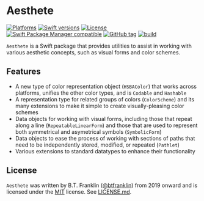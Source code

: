Aesthete
========

[![Platforms](https://img.shields.io/endpoint?url=https%3A%2F%2Fswiftpackageindex.com%2Fapi%2Fpackages%2Fbtfranklin%2FAesthete%2Fbadge%3Ftype%3Dplatforms)](https://swiftpackageindex.com/btfranklin/Aesthete)
[![Swift versions](https://img.shields.io/endpoint?url=https%3A%2F%2Fswiftpackageindex.com%2Fapi%2Fpackages%2Fbtfranklin%2FAesthete%2Fbadge%3Ftype%3Dswift-versions)](https://swiftpackageindex.com/btfranklin/Aesthete)
[![License](https://img.shields.io/badge/License-MIT-blue.svg)](https://github.com/btfranklin/Aesthete/blob/main/LICENSE)
[![Swift Package Manager compatible](https://img.shields.io/badge/SPM-compatible-brightgreen.svg?style=flat&colorA=28a745&&colorB=4E4E4E)](https://github.com/apple/swift-package-manager)
[![GitHub tag](https://img.shields.io/github/tag/btfranklin/Aesthete.svg)](https://github.com/btfranklin/Aesthete)
[![build](https://github.com/btfranklin/Aesthete/workflows/build/badge.svg)](https://github.com/btfranklin/Aesthete/actions?query=workflow%3Abuild)

`Aesthete` is a Swift package that provides utilities to assist in working with various aesthetic concepts, such as visual forms and color schemes.

## Features

- A new type of color representation object (`HSBAColor`) that works across platforms, unifies the other color types, and is `Codable` and `Hashable`
- A representation type for related groups of colors (`ColorScheme`) and its many extensions to make it simple to create visually-pleasing color schemes
- Data objects for working with visual forms, including those that repeat along a line (`RepeatableLinearForm`)  and those that are used to represent both symmetrical and asymetrical symbols (`SymbolicForm`)
- Data objects to ease the process of working with sections of paths that need to be independently stored, modified, or repeated (`Pathlet`)
- Various extensions to standard datatypes to enhance their functionality

## License

`Aesthete` was written by B.T. Franklin ([@btfranklin](https://github.com/btfranklin)) from 2019 onward and is licensed under the [MIT](https://opensource.org/licenses/MIT) license. See [LICENSE.md](LICENSE.md).
